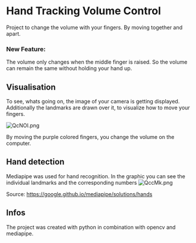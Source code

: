 # Hand Tracking Volume Control
Project to change the volume with your fingers. By moving together and apart.

### New Feature:
The volume only changes when the middle finger is raised. So the volume can remain the same without holding your hand up.

## Visualisation
To see, whats going on, the image of your camera is getting displayed. Additionally the landmarks are drawn over it, to visualize how to move your fingers.

<img src="https://picr.eu/images/2021/04/24/QcNOI.png" alt="QcNOI.png" border="0" />

By moving the purple colored fingers, you change the volume on the computer.

## Hand detection
Mediapipe was used for hand recognition. In the graphic you can see the individual landmarks and the corresponding numbers
![QccMk.png](https://picr.eu/images/2021/04/25/QccMk.png)

Source: https://google.github.io/mediapipe/solutions/hands

## Infos
The project was created with python in combination with opencv and mediapipe.
